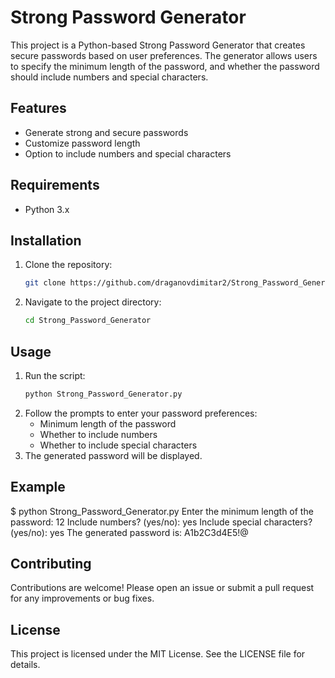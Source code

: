 # Strong Password Generator

This project is a Python-based Strong Password Generator that creates secure passwords based on user preferences. The generator allows users to specify the minimum length of the password, and whether the password should include numbers and special characters.

## Features

- Generate strong and secure passwords
- Customize password length
- Option to include numbers and special characters

## Requirements

- Python 3.x

## Installation

1. Clone the repository:
   ```sh
   git clone https://github.com/draganovdimitar2/Strong_Password_Generator.git
2. Navigate to the project directory:
   ```sh
   cd Strong_Password_Generator

## Usage

1. Run the script:
   ```sh
   python Strong_Password_Generator.py
2. Follow the prompts to enter your password preferences:
   * Minimum length of the password
   * Whether to include numbers
   * Whether to include special characters
3. The generated password will be displayed.

## Example

$ python Strong_Password_Generator.py
Enter the minimum length of the password: 12
Include numbers? (yes/no): yes
Include special characters? (yes/no): yes
The generated password is: A1b2C3d4E5!@

## Contributing

Contributions are welcome! Please open an issue or submit a pull request for any improvements or bug fixes.

## License

This project is licensed under the MIT License. See the LICENSE file for details.
   
